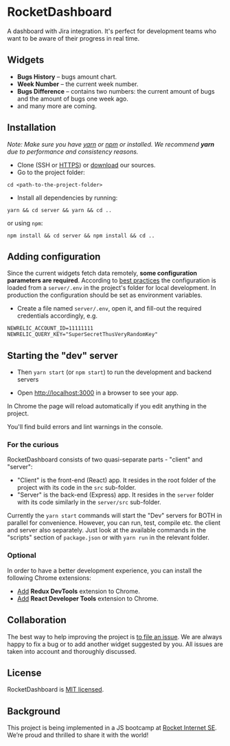 # RocketDashboard

A dashboard with Jira integration.
It's perfect for development teams who want to be aware of their progress in real time.

## Widgets

- **Bugs History** – bugs amount chart.
- **Week Number** – the current week number.
- **Bugs Difference** – contains two numbers: the current amount of bugs and the amount of bugs one week ago.
- and many more are coming.

## Installation

_Note: Make sure you have [yarn](https://yarnpkg.com) or [npm](https://nodejs.org) or installed. We recommend **yarn** due to performance and consistency reasons._

- Clone (SSH or [HTTPS](https://github.com/rocket-internet-berlin/RocketDashboard.git)) or [download](https://github.com/rocket-internet-berlin/RocketDashboard/archive/master.zip) our sources.
- Go to the project folder:
```
cd <path-to-the-project-folder>
```
- Install all dependencies by running:
```
yarn && cd server && yarn && cd ..
```
or using `npm`:
```
npm install && cd server && npm install && cd ..
```
## Adding configuration

Since the current widgets fetch data remotely, **some configuration parameters are required**. According to [best practices](https://devcenter.heroku.com/articles/node-best-practices#be-environmentally-aware) the configuration is loaded from a `server/.env` in the project's folder for local development. In production the configuration should be set as environment variables.

- Create a file named `server/.env`, open it, and fill-out the required credentials accordingly, e.g.

```$xslt
NEWRELIC_ACCOUNT_ID=11111111
NEWRELIC_QUERY_KEY="SuperSecretThusVeryRandomKey"
```

## Starting the "dev" server

- Then `yarn start` (or `npm start`) to run the development and backend servers

- Open [http://localhost:3000](http://localhost:3000) in a browser to see your app.

In Chrome the page will reload automatically if you edit anything in the project.

You'll find build errors and lint warnings in the console.

### For the curious

RocketDashboard consists of two quasi-separate parts - "client" and "server":
- "Client" is the front-end (React) app. It resides in the root folder of the project with its code in the `src` sub-folder. 
- "Server" is the back-end (Express) app. It resides in the `server` folder with its code similarly in the `server/src` sub-folder. 

Currently the `yarn start` commands will start the "Dev" servers for BOTH in parallel for convenience. However, you can run, test, compile etc. the client and server also separately. Just look at the available commands in the "scripts" section of `package.json` or with `yarn run` in the relevant folder.

### Optional

In order to have a better development experience, you can install the following Chrome extensions: 

- [Add](https://chrome.google.com/webstore/detail/redux-devtools/lmhkpmbekcpmknklioeibfkpmmfibljd) **Redux DevTools** extension to Chrome.
- [Add](https://chrome.google.com/webstore/detail/react-developer-tools/fmkadmapgofadopljbjfkapdkoienihi) **React Developer Tools** extension to Chrome.

## Collaboration

The best way to help improving the project is [to file an issue](https://github.com/rocket-internet-berlin/RocketDashboard/issues/new). We are always happy to fix a bug or to add another widget suggested by you. All issues are taken into account and thoroughly discussed.

## License

RocketDashboard is [MIT licensed](LICENSE).

## Background

This project is being implemented in a JS bootcamp at [Rocket Internet SE](https://www.rocket-internet.com). We’re proud and thrilled to share it with the world!

